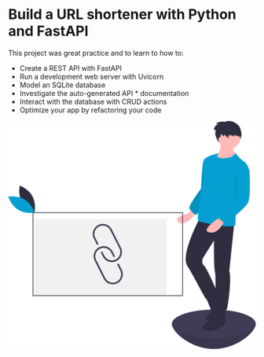 # Build a URL shortener with Python and FastAPI

This project was great practice and to learn to how to:

* Create a REST API with FastAPI
* Run a development web server with Uvicorn
* Model an SQLite database
* Investigate the auto-generated API * documentation
* Interact with the database with CRUD actions
* Optimize your app by refactoring your code

![Url Shortener](static/undraw_link_shortener_mvf6.svg)
